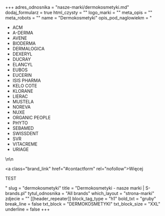 +++
adres_odnosnika = "nasze-marki/dermokosmetyki.md"
dodaj_formularz = true
html_czysty = ""
logo_marki = ""
meta_opis = ""
meta_robots = ""
name = "Dermokosmetyki"
opis_pod_naglowiekm = "<ul><li>ACM</li><li>A-DERMA</li><li>AVENE</li><li>BIODERMA</li><li>DERMALOGICA</li><li>DEXERYL</li><li>DUCRAY</li><li>ELANCYL</li><li>EUBOS</li><li>EUCERIN</li><li>ISIS PHARMA</li><li>KELO COTE</li><li>KLORANE</li><li>LIERAC</li><li>MUSTELA</li><li>NOREVA</li><li>NUXE</li><li>ORGANIC PEOPLE</li><li>PHYTO</li><li>SEBAMED</li><li>SWISSDENT</li><li>SVR</li><li>VITACREME</li><li>URIAGE</li></ul>\n\n    <p><a class=\"brand_link\" href=\"#contactform\" rel=\"nofollow\">Więcej</a></p><p>TEST</p>"
slug = "dermokosmetyki"
title = "Dermokosmetyki - nasze marki | S-brands.pl"
tytul_odnosnika = "All brands"
which_layout = "strona-marki"
zdjecie = ""
[[header_repeater]]
block_tag_type = "h1"
bold_txt = "gruby"
break_line = false
txt_block = "DERMOKOSMETYKI"
txt_block_size = "XXL"
underline = false
+++
